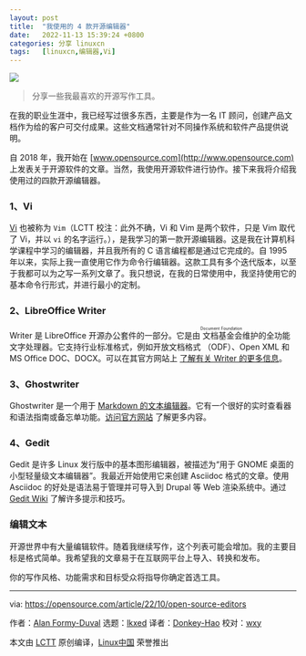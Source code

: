 ```yaml
---
layout: post
title:	"我使用的 4 款开源编辑器"
date:	2022-11-13 15:39:24 +0800 
categories:	分享 linuxcn 
tags:	[linuxcn,编辑器,Vi]
---
```



![](/Asserts/Images//attachment/album/202211/13/153838gs7u2z33qxxfigx3.jpg)



> 
> 分享一些我最喜欢的开源写作工具。
> 
> 
> 


在我的职业生涯中，我已经写过很多东西，主要是作为一名 IT 顾问，创建产品文档作为给的客户可交付成果。这些文档通常针对不同操作系统和软件产品提供说明。


自 2018 年，我开始在 [www.opensource.com](http://www.opensource.com) 上发表关于开源软件的文章。当然，我使用开源软件进行协作。接下来我将介绍我使用过的四款开源编辑器。


### 1、Vi


[Vi](https://opensource.com/article/20/12/vi-text-editor) 也被称为 `Vim`（LCTT 校注：此外不确，Vi 和 Vim 是两个软件，只是 Vim 取代了 Vi，并以 `vi` 的名字运行。），是我学习的第一款开源编辑器。这是我在计算机科学课程中学习的编辑器，并且我所有的 C 语言编程都是通过它完成的。自 1995 年以来，实际上我一直使用它作为命令行编辑器。这款工具有多个迭代版本，以至于我都可以为之写一系列文章了。我只想说，在我的日常使用中，我坚持使用它的基本命令行形式，并进行最小的定制。


### 2、LibreOffice Writer


Writer 是 LibreOffice 开源办公套件的一部分。它是由<ruby> 文档基金会 <rt>  Document Foundation </rt></ruby>维护的全功能文字处理器。它支持行业标准格式，例如开放文档格式 （ODF）、Open XML 和 MS Office DOC、DOCX。可以在其官方网站上 [了解有关 Writer 的更多信息](https://www.libreoffice.org/discover/writer/)。


### 3、Ghostwriter


Ghostwriter 是一个用于 [Markdown 的文本编辑器](https://opensource.com/article/21/10/markdown-editors)。它有一个很好的实时查看器和语法指南或备忘单功能。[访问官方网站](https://github.com/KDE/ghostwriter) 了解更多内容。


### 4、Gedit


Gedit 是许多 Linux 发行版中的基本图形编辑器，被描述为“用于 GNOME 桌面的小型轻量级文本编辑器”。我最近开始使用它来创建 Asciidoc 格式的文章。使用 Asciidoc 的好处是语法易于管理并可导入到 Drupal 等 Web 渲染系统中。通过 [Gedit Wiki](https://wiki.gnome.org/Apps/Gedit) 了解许多提示和技巧。


### 编辑文本


开源世界中有大量编辑软件。随着我继续写作，这个列表可能会增加。我的主要目标是格式简单。我希望我的文章易于在互联网平台上导入、转换和发布。


你的写作风格、功能需求和目标受众将指导你确定首选工具。




---


via: <https://opensource.com/article/22/10/open-source-editors>


作者：[Alan Formy-Duval](https://opensource.com/users/alanfdoss) 选题：[lkxed](https://github.com/lkxed) 译者：[Donkey-Hao](https://github.com/Donkey-Hao) 校对：[wxy](https://github.com/wxy)


本文由 [LCTT](https://github.com/LCTT/TranslateProject) 原创编译，[Linux中国](https://linux.cn/) 荣誉推出
